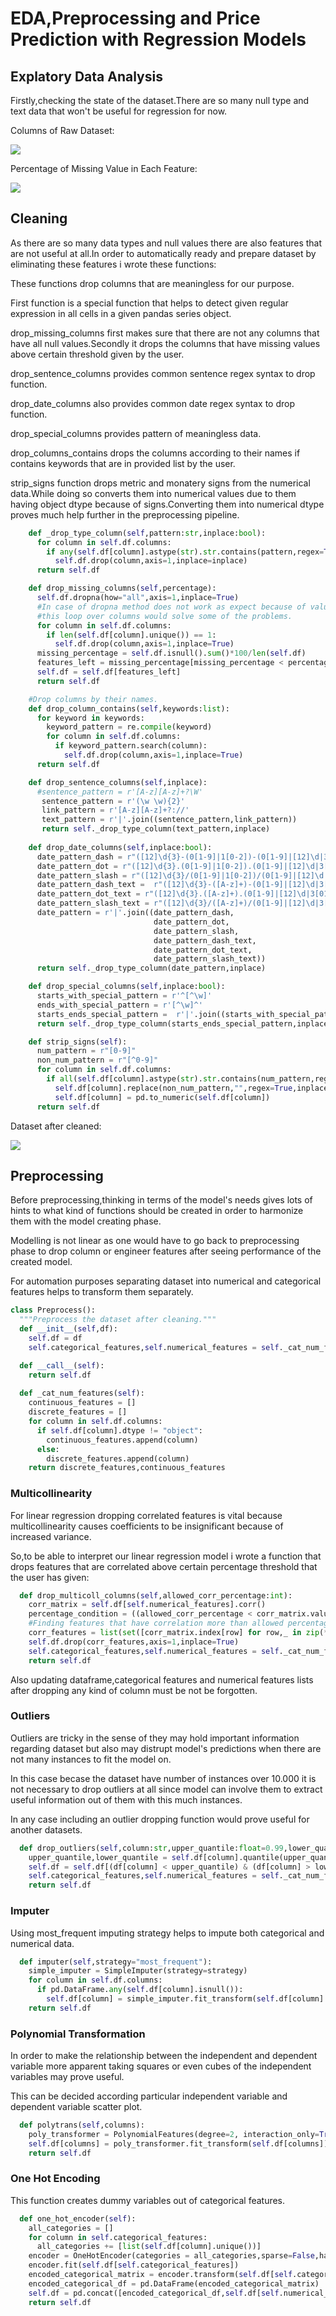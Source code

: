# EDA,Preprocessing and Price Prediction with Regression Models

## Explatory Data Analysis

Firstly,checking the state of the dataset.There are so many null type and text data that won't be useful for regression for now.

Columns of Raw Dataset:

![](/images/raw_dataset.JPG)

Percentage of Missing Value in Each Feature:

![](/images/missing_percentage_table.JPG)


## Cleaning

As there are so many data types and null values there are also features that are not useful at all.In order to automatically ready and prepare dataset by eliminating these features i wrote these functions:

These functions drop columns that are meaningless for our purpose.

First function is a special function that helps to detect given regular expression in all cells in a given pandas series object.

drop_missing_columns first makes sure that there are not any columns that have all null values.Secondly it drops the columns that have missing values above certain threshold given by the user.

drop_sentence_columns provides common sentence regex syntax to drop function.

drop_date_columns also provides common date regex syntax to drop function.

drop_special_columns provides pattern of meaningless data.

drop_columns_contains drops the columns according to their names if contains keywords that are in provided list by the user.

strip_signs function drops metric and monatery signs from the numerical data.While doing so converts them into numerical values due to them having object dtype because of signs.Converting them into numerical dtype proves much help further in the preprocessing pipeline.


```python
	def _drop_type_column(self,pattern:str,inplace:bool):
	  for column in self.df.columns:
	    if any(self.df[column].astype(str).str.contains(pattern,regex=True)):
	      self.df.drop(column,axis=1,inplace=inplace)
	  return self.df

	def drop_missing_columns(self,percentage):
	  self.df.dropna(how="all",axis=1,inplace=True)
	  #In case of dropna method does not work as expect because of value type \
	  #this loop over columns would solve some of the problems.
	  for column in self.df.columns:
	    if len(self.df[column].unique()) == 1:
	      self.df.drop(column,axis=1,inplace=True)
	  missing_percentage = self.df.isnull().sum()*100/len(self.df)
	  features_left = missing_percentage[missing_percentage < percentage].index
	  self.df = self.df[features_left] 
	  return self.df

	#Drop columns by their names.
	def drop_column_contains(self,keywords:list):
	  for keyword in keywords:
	    keyword_pattern = re.compile(keyword)
	    for column in self.df.columns:
	      if keyword_pattern.search(column):
	        self.df.drop(column,axis=1,inplace=True)
	  return self.df

	def drop_sentence_columns(self,inplace):
	  #sentence_pattern = r'[A-z][A-z]+?\W'
	   sentence_pattern = r'(\w \w){2}'
	   link_pattern = r'[A-z][A-z]+?://'
	   text_pattern = r'|'.join((sentence_pattern,link_pattern))  
	   return self._drop_type_column(text_pattern,inplace)
 
	def drop_date_columns(self,inplace:bool):
	  date_pattern_dash = r"([12]\d{3}-(0[1-9]|1[0-2])-(0[1-9]|[12]\d|3[01]))"
	  date_pattern_dot = r"([12]\d{3}.(0[1-9]|1[0-2]).(0[1-9]|[12]\d|3[01]))"
	  date_pattern_slash = r"([12]\d{3}/(0[1-9]|1[0-2])/(0[1-9]|[12]\d|3[01]))"
	  date_pattern_dash_text =  r"([12]\d{3}-([A-z]+)-(0[1-9]|[12]\d|3[01]))"
	  date_pattern_dot_text = r"([12]\d{3}.([A-z]+).(0[1-9]|[12]\d|3[01]))"
	  date_pattern_slash_text = r"([12]\d{3}/([A-z]+)/(0[1-9]|[12]\d|3[01]))"
	  date_pattern = r'|'.join((date_pattern_dash,
	                            date_pattern_dot,
	                            date_pattern_slash,
	                            date_pattern_dash_text,
	                            date_pattern_dot_text,
	                            date_pattern_slash_text))
	  return self._drop_type_column(date_pattern,inplace)

	def drop_special_columns(self,inplace:bool):
	  starts_with_special_pattern = r'^[^\w]'
	  ends_with_special_pattern = r'[^\w]^'
	  starts_ends_special_pattern =  r'|'.join((starts_with_special_pattern,ends_with_special_pattern))
	  return self._drop_type_column(starts_ends_special_pattern,inplace)

	def strip_signs(self):
	  num_pattern = r"[0-9]"
	  non_num_pattern = r"[^0-9]"
	  for column in self.df.columns:
	    if all(self.df[column].astype(str).str.contains(num_pattern,regex=True)):
	      self.df[column].replace(non_num_pattern,"",regex=True,inplace=True)
	      self.df[column] = pd.to_numeric(self.df[column])
	  return self.df
```

Dataset after cleaned:

![](/images/cleaned_dataset.JPG)

## Preprocessing

Before preprocessing,thinking in terms of the model's needs gives lots of hints to what kind of functions should be created in order to harmonize them with the model creating phase.

Modelling is not linear as one would have to go back to preprocessing phase to drop column or engineer features after seeing performance of the created model.

For automation purposes separating dataset into numerical and categorical features helps to transform them separately.

```python
class Preprocess():
  """Preprocess the dataset after cleaning."""
  def __init__(self,df):
    self.df = df
    self.categorical_features,self.numerical_features = self._cat_num_features()

  def __call__(self):
    return self.df
  
  def _cat_num_features(self):
    continuous_features = []
    discrete_features = []
    for column in self.df.columns:
      if self.df[column].dtype != "object":
        continuous_features.append(column)
      else:
        discrete_features.append(column)
    return discrete_features,continuous_features
```
### Multicollinearity

For linear regression dropping correlated features is vital because multicollinearity causes coefficients to be insignificant because of increased variance.

So,to be able to interpret our linear regression model i wrote a function that drops features that are correlated above certain percentage threshold that the user has given:

```python
  def drop_multicoll_columns(self,allowed_corr_percentage:int):
    corr_matrix = self.df[self.numerical_features].corr()
    percentage_condition = ((allowed_corr_percentage < corr_matrix.values)&(corr_matrix.values < 1))
    #Finding features that have correlation more than allowed percentage with others.
    corr_features = list(set([corr_matrix.index[row] for row,_ in zip(*np.where(percentage_condition))]))
    self.df.drop(corr_features,axis=1,inplace=True)
    self.categorical_features,self.numerical_features = self._cat_num_features()
    return self.df
```

Also updating dataframe,categorical features and numerical features lists after dropping any kind of column must be not be forgotten.

### Outliers

Outliers are tricky in the sense of they may hold important information regarding dataset but also may distrupt model's predictions when there are not many instances to fit the model on.

In this case becase the dataset have number of instances over 10.000 it is not necessary to drop outliers at all since model can involve them to extract useful information out of them with this much instances.

In any case including an outlier dropping function would prove useful for another datasets.

```python
  def drop_outliers(self,column:str,upper_quantile:float=0.99,lower_quantile:float=0.01):
    upper_quantile,lower_quantile = self.df[column].quantile(upper_quantile),self.df[column].quantile(lower_quantile)
    self.df = self.df[(df[column] < upper_quantile) & (df[column] > lower_quantile)]
    self.categorical_features,self.numerical_features = self._cat_num_features()
    return self.df

```
### Imputer

Using most_frequent imputing strategy helps to impute both categorical and numerical data.

```python
  def imputer(self,strategy="most_frequent"):
    simple_imputer = SimpleImputer(strategy=strategy)
    for column in self.df.columns:
      if pd.DataFrame.any(self.df[column].isnull()):
        self.df[column] = simple_imputer.fit_transform(self.df[column].values.reshape(-1,1))
    return self.df

```

### Polynomial Transformation

In order to make the relationship between the independent and dependent variable more apparent taking squares or even cubes of the independent variables may prove useful.

This can be decided according particular independent variable and dependent variable scatter plot.

```python
  def polytrans(self,columns):
    poly_transformer = PolynomialFeatures(degree=2, interaction_only=True, include_bias=False)
    self.df[columns] = poly_transformer.fit_transform(self.df[columns])
    return self.df
```

### One Hot Encoding

This function creates dummy variables out of categorical features.

```python
  def one_hot_encoder(self):
    all_categories = []
    for column in self.categorical_features:
      all_categories += [list(self.df[column].unique())]
    encoder = OneHotEncoder(categories = all_categories,sparse=False,handle_unknown='error')
    encoder.fit(self.df[self.categorical_features])
    encoded_categorical_matrix = encoder.transform(self.df[self.categorical_features])
    encoded_categorical_df = pd.DataFrame(encoded_categorical_matrix)
    self.df = pd.concat([encoded_categorical_df,self.df[self.numerical_features]],axis=1)
    return self.df
```

